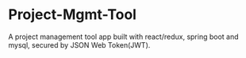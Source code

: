 # Project-Mgmt-Tool
A project management tool app built with react/redux, spring boot and mysql, secured by JSON Web Token(JWT).